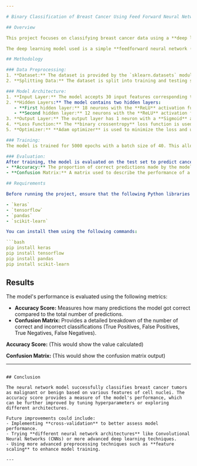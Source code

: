 ```yaml
---

# Binary Classification of Breast Cancer Using Feed Forward Neural Network

## Overview

This project focuses on classifying breast cancer data using a **deep learning model**. The dataset used for this project is the **Breast Cancer dataset**, which contains various features related to cell measurements from breast cancer biopsies. The goal is to predict whether a tumor is malignant or benign based on these features using a **neural network**.

The deep learning model used is a simple **feedforward neural network (FNN)** built with Keras, which is part of TensorFlow. The model utilizes multiple hidden layers and trains on the data to classify cancer tumors effectively.

## Methodology

### Data Preprocessing:
1. **Dataset:** The dataset is provided by the `sklearn.datasets` module and consists of 30 features describing the characteristics of cell nuclei present in breast cancer biopsies.
2. **Splitting Data:** The dataset is split into training and testing sets using a **75%-25% split**.

### Model Architecture:
1. **Input Layer:** The model accepts 30 input features corresponding to different measurements of cell nuclei.
2. **Hidden Layers:** The model contains two hidden layers:
   - **First hidden layer:** 18 neurons with the **ReLU** activation function.
   - **Second hidden layer:** 12 neurons with the **ReLU** activation function.
3. **Output Layer:** The output layer has 1 neuron with a **Sigmoid** activation function to output probabilities for binary classification (malignant or benign).
4. **Loss Function:** The **binary crossentropy** loss function is used since this is a binary classification problem.
5. **Optimizer:** **Adam optimizer** is used to minimize the loss and update weights.

### Training:
The model is trained for 5000 epochs with a batch size of 40. This allows the model to learn from the training data and optimize its parameters for classification.

### Evaluation:
After training, the model is evaluated on the test set to predict cancerous tumor labels (0 for benign, 1 for malignant). The following metrics are used for evaluation:
- **Accuracy:** The proportion of correct predictions made by the model.
- **Confusion Matrix:** A matrix used to describe the performance of a classification algorithm by comparing predicted and actual labels.

## Requirements

Before running the project, ensure that the following Python libraries are installed:

- `keras`
- `tensorflow`
- `pandas`
- `scikit-learn`

You can install them using the following commands:

```bash
pip install keras
pip install tensorflow
pip install pandas
pip install scikit-learn
```

## Results

The model's performance is evaluated using the following metrics:

- **Accuracy Score:** Measures how many predictions the model got correct compared to the total number of predictions.
- **Confusion Matrix:** Provides a detailed breakdown of the number of correct and incorrect classifications (True Positives, False Positives, True Negatives, False Negatives).

**Accuracy Score:** (This would show the value calculated)

**Confusion Matrix:** (This would show the confusion matrix output)

---
```

## Conclusion

The neural network model successfully classifies breast cancer tumors as malignant or benign based on various features of cell nuclei. The accuracy score provides a measure of the model's performance, which can be further improved by tuning hyperparameters or exploring different architectures.

Future improvements could include:
- Implementing **cross-validation** to better assess model performance.
- Trying **different neural network architectures** like Convolutional Neural Networks (CNNs) or more advanced deep learning techniques.
- Using more advanced preprocessing techniques such as **feature scaling** to enhance model training.

---
